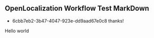 ## OpenLocalization Workflow Test MarkDown
* 6cbb7eb2-3b47-4047-923e-dd9aad67e0c8 
thanks!

Hello world